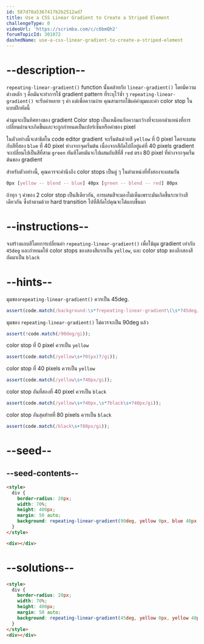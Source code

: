 ```yaml
---
id: 587d78a5367417b2b2512ad7
title: Use a CSS Linear Gradient to Create a Striped Element
challengeType: 0
videoUrl: 'https://scrimba.com/c/c6bmQh2'
forumTopicId: 301072
dashedName: use-a-css-linear-gradient-to-create-a-striped-element
---
```


# --description--

`repeating-linear-gradient()` function นั้นคล้ายกับ `linear-gradient()` โดยมีความต่างหลัก ๆ คือมันจะทำการใช้ gradient pattern ที่ระบุไว้ซ้ำ ๆ
`repeating-linear-gradient()` จะรับค่าหลาย ๆ ค่า แต่เพื่อความง่าย คุณสามารถใช้แค่ค่ามุมและค่า color stop ในแบบฝึกหัดนี้

ค่ามุมจะเป็นทิศทางของ gradient
Color stop เป็นเหมือนกับความกว้างที่จะบอกตำแหน่งที่การเปลี่ยนผ่านจะเกิดขึ้นและจะถูกกำหนดเป็นเปอร์เซ็นหรือค่าของ pixel

ในตัวอย่างนี้จะสาธิตใน code editor
gradient จะเริ่มต้นด้วยสี `yellow` ที่ 0 pixel โดยจะผสมกับสีที่สอง `blue` ที่ 40 pixel ห่างจากจุดเริ่มต้น
เนื่องจากสีถัดไปก็อยู่แค่ที่ 40 pixels gradient จะเปลี่ยนไปเป็นสีที่สาม `green` ทันทีโดยมันจะไปผสมกับสีที่สี่ `red` ตรง 80 pixel ที่ห่างจากจุดเริ่มต้นของ gradient

สำหรับตัวอย่างนี้, คุณควรจะคำนึงถึง color stops เป็นคู่ ๆ ในตำแหน่งที่ทั้งสองจะผสมกัน

```css
0px [yellow -- blend -- blue] 40px [green -- blend -- red] 80px
```

ถ้าทุก ๆ ค่าของ 2 color stop เป็นสีเดียวกัน, การผสมสีจะมองไม่เห็นเพราะมันเกิดขึ้นระหว่างสีเดียวกัน ซึ่งถ้าตามด้วย hard transition ไปที่สีถัดไปคุณจะได้แถบขึ้นมา

# --instructions--

จงสร้างแถบสีโดยการเปลี่ยนค่า `repeating-linear-gradient()` เพื่อใช้มุม gradient เท่ากับ `45deg`
และกำหนดให้ color stops ของสองสีแรกเป็น `yellow`, และ color stop ของอีกสองสีถัดมาเป็น `black`

# --hints--

มุมของ`repeating-linear-gradient()` ควรเป็น 45deg.

```js
assert(code.match(/background:\s*?repeating-linear-gradient\(\s*?45deg/gi));
```

มุมของ `repeating-linear-gradient()` ไม่ควรจะเป็น 90deg แล้ว

```js
assert(!code.match(/90deg/gi));
```

color stop ที่ 0 pixel ควรเป็น `yellow`

```js
assert(code.match(/yellow\s+?0(px)?/gi));
```

color stop ที่ 40 pixels ควรเป็น `yellow`

```js
assert(code.match(/yellow\s+?40px/gi));
```

color stop อันที่สองที่ 40 pixel ควรเป็น `black`

```js
assert(code.match(/yellow\s+?40px,\s*?black\s+?40px/gi));
```

color stop อันสุดท้ายที่ 80 pixels ควรเป็น `black`

```js
assert(code.match(/black\s+?80px/gi));
```

# --seed--

## --seed-contents--

```html
<style>
  div {
    border-radius: 20px;
    width: 70%;
    height: 400px;
    margin: 50 auto;
    background: repeating-linear-gradient(90deg, yellow 0px, blue 40px, green 40px, red 80px);
  }
</style>

<div></div>
```

# --solutions--

```html
<style>
  div {
    border-radius: 20px;
    width: 70%;
    height: 400px;
    margin: 50 auto;
    background: repeating-linear-gradient(45deg, yellow 0px, yellow 40px, black 40px, black 80px);
  }
</style>
<div></div>
```
